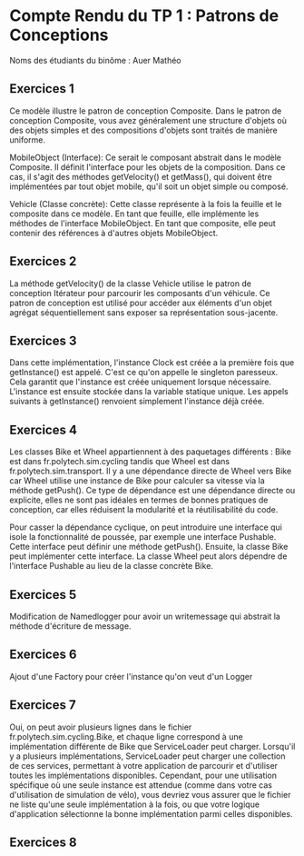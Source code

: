 # Compte Rendu du TP 1 : Patrons de Conceptions

Noms des étudiants du binôme : Auer Mathéo

## Exercices 1
Ce modèle illustre le patron de conception Composite. Dans le patron de conception Composite, vous avez généralement une structure d'objets où des objets simples et des compositions d'objets sont traités de manière uniforme.

MobileObject (Interface): Ce serait le composant abstrait dans le modèle Composite. Il définit l'interface pour les objets de la composition. Dans ce cas, il s'agit des méthodes getVelocity() et getMass(), qui doivent être implémentées par tout objet mobile, qu'il soit un objet simple ou composé.

Vehicle (Classe concrète): Cette classe représente à la fois la feuille et le composite dans ce modèle. En tant que feuille, elle implémente les méthodes de l'interface MobileObject. En tant que composite, elle peut contenir des références à d'autres objets MobileObject.
## Exercices 2
La méthode getVelocity() de la classe Vehicle utilise le patron de conception Itérateur pour parcourir les composants d'un véhicule. Ce patron de conception est utilisé pour accéder aux éléments d'un objet agrégat séquentiellement sans exposer sa représentation sous-jacente.

## Exercices 3
Dans cette implémentation, l'instance Clock est créée a la première fois que getInstance() est appelé. C'est ce qu'on appelle le singleton paresseux. Cela garantit que l'instance est créée uniquement lorsque nécessaire. L'instance est ensuite stockée dans la variable statique unique. Les appels suivants à getInstance() renvoient simplement l'instance déjà créée.

## Exercices 4
Les classes Bike et Wheel appartiennent à des paquetages différents : Bike est dans fr.polytech.sim.cycling tandis que Wheel est dans fr.polytech.sim.transport. Il y a une dépendance directe de Wheel vers Bike car Wheel utilise une instance de Bike pour calculer sa vitesse via la méthode getPush().
Ce type de dépendance est une dépendance directe ou explicite, elles ne sont pas idéales en termes de bonnes pratiques de conception, car elles réduisent la modularité et la réutilisabilité du code.

Pour casser la dépendance cyclique, on peut introduire une interface qui isole la fonctionnalité de poussée, par exemple une interface Pushable. Cette interface peut définir une méthode getPush(). Ensuite, la classe Bike peut implémenter cette interface. La classe Wheel peut alors dépendre de l'interface Pushable au lieu de la classe concrète Bike.
## Exercices 5
Modification de Namedlogger pour avoir un writemessage qui abstrait la méthode d'écriture de message.

## Exercices 6
Ajout d'une Factory pour créer l'instance qu'on veut d'un Logger

## Exercices 7
Oui, on peut avoir plusieurs lignes dans le fichier fr.polytech.sim.cycling.Bike, et chaque ligne correspond à une implémentation différente de Bike que ServiceLoader peut charger. Lorsqu'il y a plusieurs implémentations, ServiceLoader peut charger une collection de ces services, permettant à votre application de parcourir et d'utiliser toutes les implémentations disponibles. Cependant, pour une utilisation spécifique où une seule instance est attendue (comme dans votre cas d'utilisation de simulation de vélo), vous devriez vous assurer que le fichier ne liste qu'une seule implémentation à la fois, ou que votre logique d'application sélectionne la bonne implémentation parmi celles disponibles.

## Exercices 8


